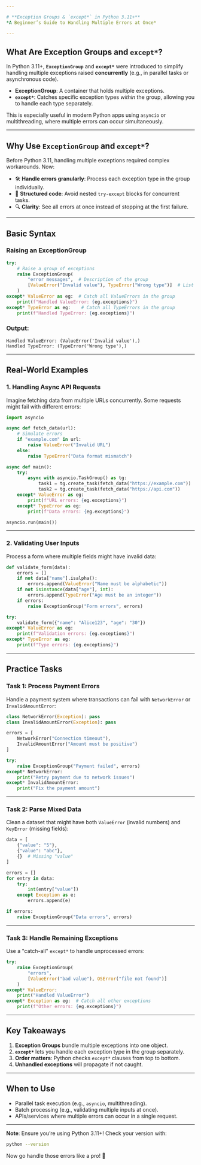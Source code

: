 ```yaml
---

# **Exception Groups & `except*` in Python 3.11+**  
*A Beginner’s Guide to Handling Multiple Errors at Once*  

---
```


## **What Are Exception Groups and `except*`?**  
In Python 3.11+, **`ExceptionGroup`** and **`except*`** were introduced to simplify handling multiple exceptions raised **concurrently** (e.g., in parallel tasks or asynchronous code).  

- **ExceptionGroup**: A container that holds multiple exceptions.  
- **`except*`**: Catches specific exception types *within* the group, allowing you to handle each type separately.  

This is especially useful in modern Python apps using `asyncio` or multithreading, where multiple errors can occur simultaneously.  

---

## **Why Use `ExceptionGroup` and `except*`?**  
Before Python 3.11, handling multiple exceptions required complex workarounds. Now:  
- 🛠️ **Handle errors granularly**: Process each exception type in the group individually.  
- 🧩 **Structured code**: Avoid nested `try-except` blocks for concurrent tasks.  
- 🔍 **Clarity**: See all errors at once instead of stopping at the first failure.  

---

## **Basic Syntax**  
### Raising an ExceptionGroup  
```python
try:
    # Raise a group of exceptions
    raise ExceptionGroup(
        "error messages",  # Description of the group
        [ValueError("Invalid value"), TypeError("Wrong type")]  # List of exceptions
    )
except* ValueError as eg:  # Catch all ValueErrors in the group
    print(f"Handled ValueError: {eg.exceptions}")
except* TypeError as eg:    # Catch all TypeErrors in the group
    print(f"Handled TypeError: {eg.exceptions}")
```

### Output:  
```
Handled ValueError: (ValueError('Invalid value'),)
Handled TypeError: (TypeError('Wrong type'),)
```

---

## **Real-World Examples**  

### 1. **Handling Async API Requests**  
Imagine fetching data from multiple URLs concurrently. Some requests might fail with different errors:  
```python
import asyncio

async def fetch_data(url):
    # Simulate errors
    if "example.com" in url:
        raise ValueError("Invalid URL")
    else:
        raise TypeError("Data format mismatch")

async def main():
    try:
        async with asyncio.TaskGroup() as tg:
            task1 = tg.create_task(fetch_data("https://example.com"))
            task2 = tg.create_task(fetch_data("https://api.com"))
    except* ValueError as eg:
        print(f"URL errors: {eg.exceptions}")
    except* TypeError as eg:
        print(f"Data errors: {eg.exceptions}")

asyncio.run(main())
```

---

### 2. **Validating User Inputs**  
Process a form where multiple fields might have invalid data:  
```python
def validate_form(data):
    errors = []
    if not data["name"].isalpha():
        errors.append(ValueError("Name must be alphabetic"))
    if not isinstance(data["age"], int):
        errors.append(TypeError("Age must be an integer"))
    if errors:
        raise ExceptionGroup("Form errors", errors)

try:
    validate_form({"name": "Alice123", "age": "30"})
except* ValueError as eg:
    print(f"Validation errors: {eg.exceptions}")
except* TypeError as eg:
    print(f"Type errors: {eg.exceptions}")
```

---

## **Practice Tasks**  

### **Task 1: Process Payment Errors**  
Handle a payment system where transactions can fail with `NetworkError` or `InvalidAmountError`:  
```python
class NetworkError(Exception): pass
class InvalidAmountError(Exception): pass

errors = [
    NetworkError("Connection timeout"),
    InvalidAmountError("Amount must be positive")
]

try:
    raise ExceptionGroup("Payment failed", errors)
except* NetworkError:
    print("Retry payment due to network issues")
except* InvalidAmountError:
    print("Fix the payment amount")
```

---

### **Task 2: Parse Mixed Data**  
Clean a dataset that might have both `ValueError` (invalid numbers) and `KeyError` (missing fields):  
```python
data = [
    {"value": "5"}, 
    {"value": "abc"}, 
    {}  # Missing "value"
]

errors = []
for entry in data:
    try:
        int(entry["value"])
    except Exception as e:
        errors.append(e)

if errors:
    raise ExceptionGroup("Data errors", errors)
```

---

### **Task 3: Handle Remaining Exceptions**  
Use a "catch-all" `except*` to handle unprocessed errors:  
```python
try:
    raise ExceptionGroup(
        "errors",
        [ValueError("bad value"), OSError("file not found")]
    )
except* ValueError:
    print("Handled ValueError")
except* Exception as eg:  # Catch all other exceptions
    print(f"Other errors: {eg.exceptions}")
```

---

## **Key Takeaways**  
1. **Exception Groups** bundle multiple exceptions into one object.  
2. **`except*`** lets you handle each exception type in the group separately.  
3. **Order matters**: Python checks `except*` clauses from top to bottom.  
4. **Unhandled exceptions** will propagate if not caught.  

---

## **When to Use**  
- Parallel task execution (e.g., `asyncio`, multithreading).  
- Batch processing (e.g., validating multiple inputs at once).  
- APIs/services where multiple errors can occur in a single request.  

---

**Note**: Ensure you’re using Python 3.11+! Check your version with:  
```bash
python --version
```

Now go handle those errors like a pro! 🚀